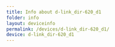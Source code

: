 ```yaml
---
title: Info about d-link_dir-620_d1
folder: info
layout: deviceinfo
permalink: /devices/d-link_dir-620_d1/
device: d-link_dir-620_d1
---
```

